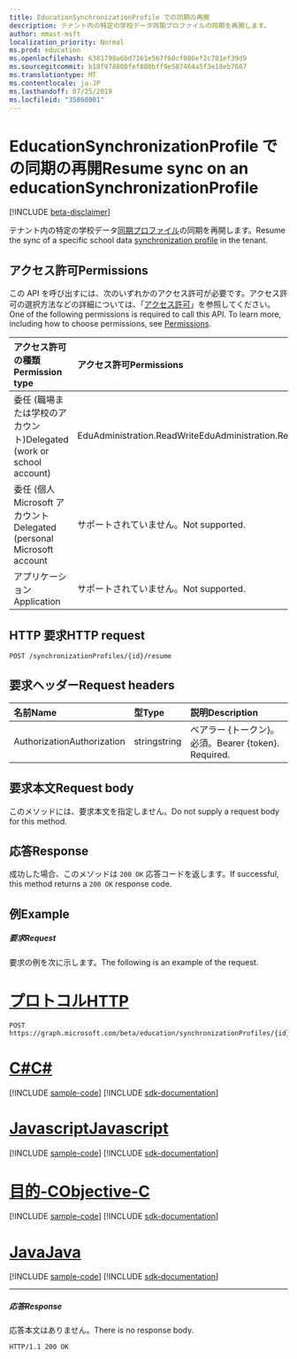 ```yaml
---
title: EducationSynchronizationProfile での同期の再開
description: テナント内の特定の学校データ同期プロファイルの同期を再開します。
author: mmast-msft
localization_priority: Normal
ms.prod: education
ms.openlocfilehash: 6381798a6bd7361e567f60cf086ef2c781ef39d9
ms.sourcegitcommit: b18f978808fef800bff9e587464a5f3e18eb7687
ms.translationtype: MT
ms.contentlocale: ja-JP
ms.lasthandoff: 07/25/2019
ms.locfileid: "35860001"
---
```

# <a name="resume-sync-on-an-educationsynchronizationprofile"></a><span data-ttu-id="e83f6-103">EducationSynchronizationProfile での同期の再開</span><span class="sxs-lookup"><span data-stu-id="e83f6-103">Resume sync on an educationSynchronizationProfile</span></span>

[!INCLUDE [beta-disclaimer](../../includes/beta-disclaimer.md)]

<span data-ttu-id="e83f6-104">テナント内の特定の学校データ[同期プロファイル](../resources/educationsynchronizationprofile.md)の同期を再開します。</span><span class="sxs-lookup"><span data-stu-id="e83f6-104">Resume the sync of a specific school data [synchronization profile](../resources/educationsynchronizationprofile.md) in the tenant.</span></span>

## <a name="permissions"></a><span data-ttu-id="e83f6-105">アクセス許可</span><span class="sxs-lookup"><span data-stu-id="e83f6-105">Permissions</span></span>
<span data-ttu-id="e83f6-p101">この API を呼び出すには、次のいずれかのアクセス許可が必要です。アクセス許可の選択方法などの詳細については、「[アクセス許可](/graph/permissions-reference)」を参照してください。</span><span class="sxs-lookup"><span data-stu-id="e83f6-p101">One of the following permissions is required to call this API. To learn more, including how to choose permissions, see [Permissions](/graph/permissions-reference).</span></span>

| <span data-ttu-id="e83f6-108">アクセス許可の種類</span><span class="sxs-lookup"><span data-stu-id="e83f6-108">Permission type</span></span> | <span data-ttu-id="e83f6-109">アクセス許可</span><span class="sxs-lookup"><span data-stu-id="e83f6-109">Permissions</span></span> |
|:-----------|:----------|
| <span data-ttu-id="e83f6-110">委任 (職場または学校のアカウント)</span><span class="sxs-lookup"><span data-stu-id="e83f6-110">Delegated (work or school account)</span></span> | <span data-ttu-id="e83f6-111">EduAdministration.ReadWrite</span><span class="sxs-lookup"><span data-stu-id="e83f6-111">EduAdministration.ReadWrite</span></span> |
|<span data-ttu-id="e83f6-112">委任 (個人 Microsoft アカウント</span><span class="sxs-lookup"><span data-stu-id="e83f6-112">Delegated (personal Microsoft account</span></span>|<span data-ttu-id="e83f6-113">サポートされていません。</span><span class="sxs-lookup"><span data-stu-id="e83f6-113">Not supported.</span></span>|
|<span data-ttu-id="e83f6-114">アプリケーション</span><span class="sxs-lookup"><span data-stu-id="e83f6-114">Application</span></span>|<span data-ttu-id="e83f6-115">サポートされていません。</span><span class="sxs-lookup"><span data-stu-id="e83f6-115">Not supported.</span></span>|

## <a name="http-request"></a><span data-ttu-id="e83f6-116">HTTP 要求</span><span class="sxs-lookup"><span data-stu-id="e83f6-116">HTTP request</span></span>
<!-- { "blockType": "ignored" } -->
```http
POST /synchronizationProfiles/{id}/resume
```

## <a name="request-headers"></a><span data-ttu-id="e83f6-117">要求ヘッダー</span><span class="sxs-lookup"><span data-stu-id="e83f6-117">Request headers</span></span>
| <span data-ttu-id="e83f6-118">名前</span><span class="sxs-lookup"><span data-stu-id="e83f6-118">Name</span></span>       | <span data-ttu-id="e83f6-119">型</span><span class="sxs-lookup"><span data-stu-id="e83f6-119">Type</span></span> | <span data-ttu-id="e83f6-120">説明</span><span class="sxs-lookup"><span data-stu-id="e83f6-120">Description</span></span>|
|:-----------|:------|:----------|
| <span data-ttu-id="e83f6-121">Authorization</span><span class="sxs-lookup"><span data-stu-id="e83f6-121">Authorization</span></span>  | <span data-ttu-id="e83f6-122">string</span><span class="sxs-lookup"><span data-stu-id="e83f6-122">string</span></span>  | <span data-ttu-id="e83f6-p102">ベアラー {トークン}。必須。</span><span class="sxs-lookup"><span data-stu-id="e83f6-p102">Bearer {token}. Required.</span></span>  |

## <a name="request-body"></a><span data-ttu-id="e83f6-125">要求本文</span><span class="sxs-lookup"><span data-stu-id="e83f6-125">Request body</span></span>
<span data-ttu-id="e83f6-126">このメソッドには、要求本文を指定しません。</span><span class="sxs-lookup"><span data-stu-id="e83f6-126">Do not supply a request body for this method.</span></span>
## <a name="response"></a><span data-ttu-id="e83f6-127">応答</span><span class="sxs-lookup"><span data-stu-id="e83f6-127">Response</span></span>
<span data-ttu-id="e83f6-128">成功した場合、このメソッドは `200 OK` 応答コードを返します。</span><span class="sxs-lookup"><span data-stu-id="e83f6-128">If successful, this method returns a `200 OK` response code.</span></span>

## <a name="example"></a><span data-ttu-id="e83f6-129">例</span><span class="sxs-lookup"><span data-stu-id="e83f6-129">Example</span></span>
##### <a name="request"></a><span data-ttu-id="e83f6-130">要求</span><span class="sxs-lookup"><span data-stu-id="e83f6-130">Request</span></span>
<span data-ttu-id="e83f6-131">要求の例を次に示します。</span><span class="sxs-lookup"><span data-stu-id="e83f6-131">The following is an example of the request.</span></span>

# <a name="httptabhttp"></a>[<span data-ttu-id="e83f6-132">プロトコル</span><span class="sxs-lookup"><span data-stu-id="e83f6-132">HTTP</span></span>](#tab/http)
<!-- {
  "blockType": "request",
  "name": "post_educationSynchronizationProfile_resume"
}-->
```http
POST https://graph.microsoft.com/beta/education/synchronizationProfiles/{id}/resume
```
# <a name="ctabcsharp"></a>[<span data-ttu-id="e83f6-133">C#</span><span class="sxs-lookup"><span data-stu-id="e83f6-133">C#</span></span>](#tab/csharp)
[!INCLUDE [sample-code](../includes/snippets/csharp/post-educationsynchronizationprofile-resume-csharp-snippets.md)]
[!INCLUDE [sdk-documentation](../includes/snippets/snippets-sdk-documentation-link.md)]

# <a name="javascripttabjavascript"></a>[<span data-ttu-id="e83f6-134">Javascript</span><span class="sxs-lookup"><span data-stu-id="e83f6-134">Javascript</span></span>](#tab/javascript)
[!INCLUDE [sample-code](../includes/snippets/javascript/post-educationsynchronizationprofile-resume-javascript-snippets.md)]
[!INCLUDE [sdk-documentation](../includes/snippets/snippets-sdk-documentation-link.md)]

# <a name="objective-ctabobjc"></a>[<span data-ttu-id="e83f6-135">目的-C</span><span class="sxs-lookup"><span data-stu-id="e83f6-135">Objective-C</span></span>](#tab/objc)
[!INCLUDE [sample-code](../includes/snippets/objc/post-educationsynchronizationprofile-resume-objc-snippets.md)]
[!INCLUDE [sdk-documentation](../includes/snippets/snippets-sdk-documentation-link.md)]

# <a name="javatabjava"></a>[<span data-ttu-id="e83f6-136">Java</span><span class="sxs-lookup"><span data-stu-id="e83f6-136">Java</span></span>](#tab/java)
[!INCLUDE [sample-code](../includes/snippets/java/post-educationsynchronizationprofile-resume-java-snippets.md)]
[!INCLUDE [sdk-documentation](../includes/snippets/snippets-sdk-documentation-link.md)]

---


##### <a name="response"></a><span data-ttu-id="e83f6-137">応答</span><span class="sxs-lookup"><span data-stu-id="e83f6-137">Response</span></span>

<span data-ttu-id="e83f6-138">応答本文はありません。</span><span class="sxs-lookup"><span data-stu-id="e83f6-138">There is no response body.</span></span>

<!-- {
  "blockType": "response",
  "name": "post_educationSynchronizationProfile_resume"
}-->
```http
HTTP/1.1 200 OK
```
<!-- uuid: 8fcb5dbc-d5aa-4681-8e31-b001d5168d79 
2015-10-25 14:57:30 UTC -->
<!-- {
  "type": "#page.annotation",
  "description": "Example",
  "keywords": "",
  "section": "documentation",
  "tocPath": "",
  "suppressions": [
  ]
}-->
